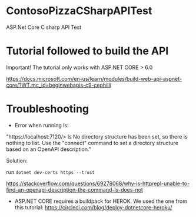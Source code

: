 # ContosoPizzaCSharpAPITest
ASP.Net Core C sharp API Test

# Tutorial followed to build the API
Important! The tutorial only works with ASP.NET CORE > 6.0

https://docs.microsoft.com/en-us/learn/modules/build-web-api-aspnet-core/?WT.mc_id=beginwebapis-c9-cephilli

# Troubleshooting
- Error when running ls:

"https://localhost:7120/> ls
No directory structure has been set, so there is nothing to list. Use the "connect" command to set a directory structure based on an OpenAPI description."

Solution: 

run `dotnet dev-certs https --trust`

https://stackoverflow.com/questions/69278068/why-is-httprepl-unable-to-find-an-openapi-description-the-command-ls-does-not

- ASP.NET CORE requires a buildpack for HEROK. We used the one from this tutorial: https://circleci.com/blog/deploy-dotnetcore-heroku/
